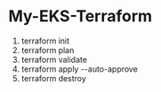 # My-EKS-Terraform
1. terraform init
2. terraform plan
3. terraform validate
4. terraform apply --auto-approve
5. terraform destroy

   
